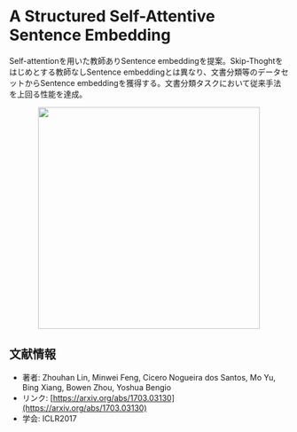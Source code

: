 # A Structured Self-Attentive Sentence Embedding

Self-attentionを用いた教師ありSentence embeddingを提案。Skip-Thoghtをはじめとする教師なしSentence embeddingとは異なり、文書分類等のデータセットからSentence embeddingを獲得する。文書分類タスクにおいて従来手法を上回る性能を達成。

<p align="center">
  <img width="400" src="https://user-images.githubusercontent.com/53220859/78097854-6756cb80-7418-11ea-9649-df61cffd5d1e.png">
</p>


## 文献情報
- 著者: Zhouhan Lin, Minwei Feng, Cicero Nogueira dos Santos, Mo Yu, Bing Xiang, Bowen Zhou, Yoshua Bengio
- リンク: [https://arxiv.org/abs/1703.03130](https://arxiv.org/abs/1703.03130)
- 学会: ICLR2017